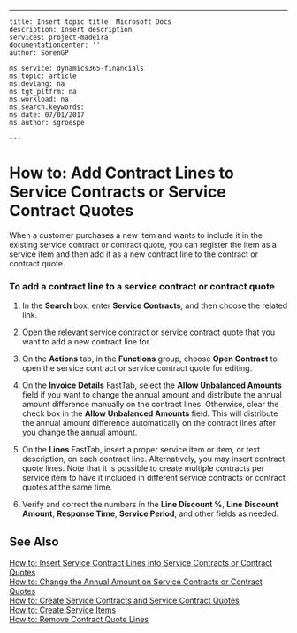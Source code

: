 ---
    title: Insert topic title| Microsoft Docs
    description: Insert description
    services: project-madeira
    documentationcenter: ''
    author: SorenGP

    ms.service: dynamics365-financials
    ms.topic: article
    ms.devlang: na
    ms.tgt_pltfrm: na
    ms.workload: na
    ms.search.keywords:
    ms.date: 07/01/2017
    ms.author: sgroespe

    ---
# How to: Add Contract Lines to Service Contracts or Service Contract Quotes
When a customer purchases a new item and wants to include it in the existing service contract or contract quote, you can register the item as a service item and then add it as a new contract line to the contract or contract quote.  
  
### To add a contract line to a service contract or contract quote  
  
1.  In the **Search** box, enter **Service Contracts**, and then choose the related link.  
  
2.  Open the relevant service contract or service contract quote that you want to add a new contract line for.  
  
3.  On the **Actions** tab, in the **Functions** group, choose **Open Contract** to open the service contract or service contract quote for editing.  
  
4.  On the **Invoice Details** FastTab, select the **Allow Unbalanced Amounts** field if you want to change the annual amount and distribute the annual amount difference manually on the contract lines. Otherwise, clear the check box in the **Allow Unbalanced Amounts** field. This will distribute the annual amount difference automatically on the contract lines after you change the annual amount.  
  
5.  On the **Lines** FastTab, insert a proper service item or item, or text description, on each contract line. Alternatively, you may insert contract quote lines. Note that it is possible to create multiple contracts per service item to have it included in different service contracts or contract quotes at the same time.  
  
6.  Verify and correct the numbers in the **Line Discount %**, **Line Discount Amount**, **Response Time**, **Service Period**, and other fields as needed.  
  
## See Also  
 [How to: Insert Service Contract Lines into Service Contracts or Contract Quotes](../FullExperience/how-to-insert-service-contract-lines-into-service-contracts-or-contract-quotes.md)   
 [How to: Change the Annual Amount on Service Contracts or Contract Quotes](../FullExperience/how-to-change-the-annual-amount-on-service-contracts-or-contract-quotes.md)   
 [How to: Create Service Contracts and Service Contract Quotes](../FullExperience/how-to-create-service-contracts-and-service-contract-quotes.md)   
 [How to: Create Service Items](../FullExperience/how-to-create-service-items.md)   
 [How to: Remove Contract Quote Lines](../FullExperience/how-to-remove-contract-quote-lines.md)